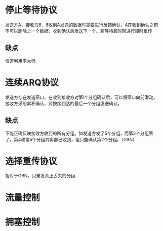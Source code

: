 # 停止等待协议
发送方A，接收方B，B收到A发送的数据时需要进行反馈确认，A在收到确认之前不可以删除上一个数据，收到确认后发送下一个。若等待超时则进行超时重传

## 缺点
信道利用率太低

# 连续ARQ协议
发送方存在发送窗口，在收到接收方对第i个分组确认后，可以将窗口向前滑动。接收方采用累积确认，对按序到达的最后一个分组发送确认。

## 缺点
不能正确反映接收方收到的所有分组。如发送方发了5个分组，而第3个分组丢了，第4和第5个分组其实都已收到，但只能确认第2个分组。（GBN）

# 选择重传协议
相对于GBN，只重发真正丢失的分组


# 流量控制

# 拥塞控制